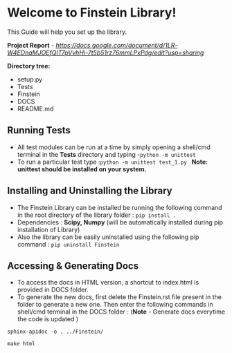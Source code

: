 # Welcome to Finstein Library!

This Guide will help you set up the library.

**Project Report** - *https://docs.google.com/document/d/1LR-W4EDnaMJOEfQIT7pVvhHi-7t5b51rz76mmLPxPdg/edit?usp=sharing*

**Directory tree:**
 - setup.py
 - Tests
 - Finstein
 - DOCS
 - README.md
 

## Running Tests
- All test modules can be run at a time by simply opening a shell/cmd terminal in the **Tests** directory and typing -``python -m unittest``
- To run a particular test type :``python -m unittest test_1.py `` 
**Note: unittest should be installed on your system.**


## Installing and Uninstalling the Library

- The Finstein Library can be installed be running the following command in the root directory of the library folder : ``pip install .``
- Dependencies : **Scipy, Numpy** (will be automatically installed during pip installation of Library)
- Also the library can be easily uninstalled using the following pip command : ``pip uninstall Finstein``

## Accessing & Generating Docs

- To access the docs in HTML version, a shortcut to index.html is provided in DOCS folder.
- To generate the new docs, first delete the Finstein.rst file present in the folder to generate a new one. Then enter the following commands in  shell/cmd terminal in the DOCS folder : (**Note** - Generate docs everytime the code is updated )

 ``sphinx-apidoc -o . ../Finstein/``

 ``make html``
